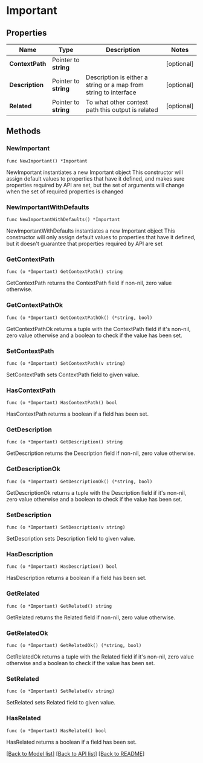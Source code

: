 # Important

## Properties

Name | Type | Description | Notes
------------ | ------------- | ------------- | -------------
**ContextPath** | Pointer to **string** |  | [optional] 
**Description** | Pointer to **string** | Description is either a string or a map from string to interface | [optional] 
**Related** | Pointer to **string** | To what other context path this output is related | [optional] 

## Methods

### NewImportant

`func NewImportant() *Important`

NewImportant instantiates a new Important object
This constructor will assign default values to properties that have it defined,
and makes sure properties required by API are set, but the set of arguments
will change when the set of required properties is changed

### NewImportantWithDefaults

`func NewImportantWithDefaults() *Important`

NewImportantWithDefaults instantiates a new Important object
This constructor will only assign default values to properties that have it defined,
but it doesn't guarantee that properties required by API are set

### GetContextPath

`func (o *Important) GetContextPath() string`

GetContextPath returns the ContextPath field if non-nil, zero value otherwise.

### GetContextPathOk

`func (o *Important) GetContextPathOk() (*string, bool)`

GetContextPathOk returns a tuple with the ContextPath field if it's non-nil, zero value otherwise
and a boolean to check if the value has been set.

### SetContextPath

`func (o *Important) SetContextPath(v string)`

SetContextPath sets ContextPath field to given value.

### HasContextPath

`func (o *Important) HasContextPath() bool`

HasContextPath returns a boolean if a field has been set.

### GetDescription

`func (o *Important) GetDescription() string`

GetDescription returns the Description field if non-nil, zero value otherwise.

### GetDescriptionOk

`func (o *Important) GetDescriptionOk() (*string, bool)`

GetDescriptionOk returns a tuple with the Description field if it's non-nil, zero value otherwise
and a boolean to check if the value has been set.

### SetDescription

`func (o *Important) SetDescription(v string)`

SetDescription sets Description field to given value.

### HasDescription

`func (o *Important) HasDescription() bool`

HasDescription returns a boolean if a field has been set.

### GetRelated

`func (o *Important) GetRelated() string`

GetRelated returns the Related field if non-nil, zero value otherwise.

### GetRelatedOk

`func (o *Important) GetRelatedOk() (*string, bool)`

GetRelatedOk returns a tuple with the Related field if it's non-nil, zero value otherwise
and a boolean to check if the value has been set.

### SetRelated

`func (o *Important) SetRelated(v string)`

SetRelated sets Related field to given value.

### HasRelated

`func (o *Important) HasRelated() bool`

HasRelated returns a boolean if a field has been set.


[[Back to Model list]](../README.md#documentation-for-models) [[Back to API list]](../README.md#documentation-for-api-endpoints) [[Back to README]](../README.md)



